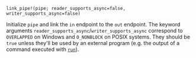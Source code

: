 ```
link_pipe!(pipe; reader_supports_async=false, writer_supports_async=false)
```

Initialize `pipe` and link the `in` endpoint to the `out` endpoint. The keyword arguments `reader_supports_async`/`writer_supports_async` correspond to `OVERLAPPED` on Windows and `O_NONBLOCK` on POSIX systems. They should be `true` unless they'll be used by an external program (e.g. the output of a command executed with [`run`](@ref)).
